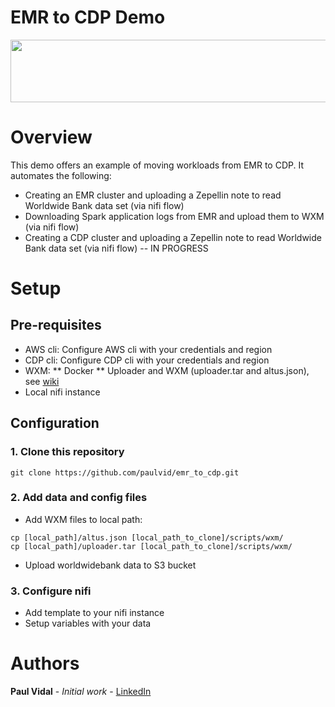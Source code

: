 # EMR to CDP Demo
<div align="center">
<img src="https://github.com/paulvid/emr_to_cdp/raw/master/data/cloudera_logo_darkorange.png" width="820" height="100" align="middle">
</div>

# Overview

This demo offers an example of moving workloads from EMR to CDP.
It automates the following:
* Creating an EMR cluster and uploading a Zepellin note to read Worldwide Bank data set (via nifi flow)
* Downloading Spark application logs from EMR and upload them to WXM (via nifi flow)
* Creating a CDP cluster and uploading a Zepellin note to read Worldwide Bank data set (via nifi flow) -- IN PROGRESS

# Setup

## Pre-requisites


* AWS cli: Configure AWS cli with your credentials and region
* CDP cli: Configure CDP cli with your credentials and region
* WXM: 
** Docker
** Uploader and WXM (uploader.tar and altus.json), see [wiki](https://cloudera.atlassian.net/wiki/spaces/ENG/pages/100831814/Workload+XM+Setup+How+to+collect+upload+workloads+from+customer+clusters)
* Local nifi instance

## Configuration


### 1. Clone this repository
```
git clone https://github.com/paulvid/emr_to_cdp.git
```

### 2. Add data and config files

* Add WXM files to local path:
```
cp [local_path]/altus.json [local_path_to_clone]/scripts/wxm/
cp [local_path]/uploader.tar [local_path_to_clone]/scripts/wxm/
```

* Upload worldwidebank data to S3 bucket

### 3. Configure nifi

* Add template to your nifi instance
* Setup variables with your data


# Authors

**Paul Vidal** - *Initial work* - [LinkedIn](https://www.linkedin.com/in/paulvid/)
